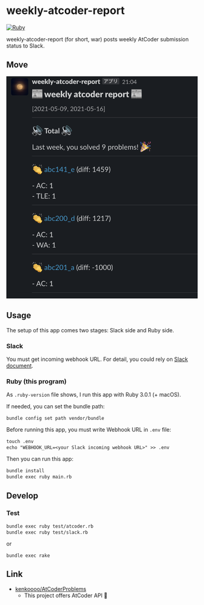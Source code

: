 # weekly-atcoder-report

[![Ruby](https://github.com/yammmt/weekly-atcoder-report/actions/workflows/ruby.yml/badge.svg)](https://github.com/yammmt/weekly-atcoder-report/actions/workflows/ruby.yml)

weekly-atcoder-report (for short, war) posts weekly AtCoder submission status to Slack.

## Move

![app screenshot](./img/app.png)

## Usage

The setup of this app comes two stages: Slack side and Ruby side.

### Slack

You must get incoming webhook URL.
For detail, you could rely on [Slack document](https://api.slack.com/messaging/webhooks).

### Ruby (this program)

As `.ruby-version` file shows, I run this app with Ruby 3.0.1 (+ macOS).

If needed, you can set the bundle path:

```console
bundle config set path vendor/bundle
```

Before running this app, you must write Webhook URL in `.env` file:

```console
touch .env
echo "WEBHOOK_URL=<your Slack incoming webhook URL>" >> .env
```

Then you can run this app:

```console
bundle install
bundle exec ruby main.rb
```

## Develop

### Test

```console
bundle exec ruby test/atcoder.rb
bundle exec ruby test/slack.rb
```

or

```console
bundle exec rake
```

## Link

- [kenkoooo/AtCoderProblems](https://github.com/kenkoooo/AtCoderProblems)
  - This project offers AtCoder API :tada:
